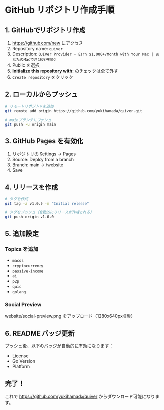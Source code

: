 # GitHub リポジトリ作成手順

## 1. GitHubでリポジトリ作成

1. https://github.com/new にアクセス
2. Repository name: `quiver`
3. Description: `QUIVer Provider - Earn $1,000+/Month with Your Mac | あなたのMacで月10万円稼ぐ`
4. Public を選択
5. **Initialize this repository with:** のチェックは全て外す
6. `Create repository` をクリック

## 2. ローカルからプッシュ

```bash
# リモートリポジトリを追加
git remote add origin https://github.com/yukihamada/quiver.git

# mainブランチにプッシュ
git push -u origin main
```

## 3. GitHub Pages を有効化

1. リポジトリの Settings → Pages
2. Source: Deploy from a branch
3. Branch: main → /website
4. Save

## 4. リリースを作成

```bash
# タグを作成
git tag -a v1.0.0 -m "Initial release"

# タグをプッシュ（自動的にリリースが作成される）
git push origin v1.0.0
```

## 5. 追加設定

### Topics を追加
- `macos`
- `cryptocurrency`
- `passive-income`
- `ai`
- `p2p`
- `quic`
- `golang`

### Social Preview
website/social-preview.png をアップロード（1280x640px推奨）

## 6. README バッジ更新

プッシュ後、以下のバッジが自動的に有効になります：
- License
- Go Version
- Platform

## 完了！

これで https://github.com/yukihamada/quiver からダウンロード可能になります。
